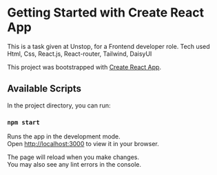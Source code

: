# Getting Started with Create React App
This is a task given at Unstop, for a Frontend developer role.
Tech used
Html, Css, React.js, React-router, Tailwind, DaisyUI

This project was bootstrapped with [Create React App](https://github.com/facebook/create-react-app).

## Available Scripts

In the project directory, you can run:

### `npm start`

Runs the app in the development mode.\
Open [http://localhost:3000](http://localhost:3000) to view it in your browser.

The page will reload when you make changes.\
You may also see any lint errors in the console.